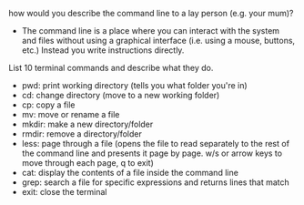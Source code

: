 how would you describe the command line to a lay person (e.g. your mum)?

- The command line is a place where you can interact with the system and files without using a graphical interface (i.e. using a mouse, buttons, etc.) Instead you write instructions directly. 

List 10 terminal commands and describe what they do.

- pwd: print working directory (tells you what folder you're in)
- cd: change directory (move to a new working folder)
- cp: copy a file
- mv: move or rename a file
- mkdir: make a new directory/folder
- rmdir: remove a directory/folder
- less: page through a file (opens the file to read separately to the rest of the command line and presents it page by page. w/s or arrow keys to move through each page, q to exit)
- cat: display the contents of a file inside the command line
- grep: search a file for specific expressions and returns lines that match
- exit: close the terminal